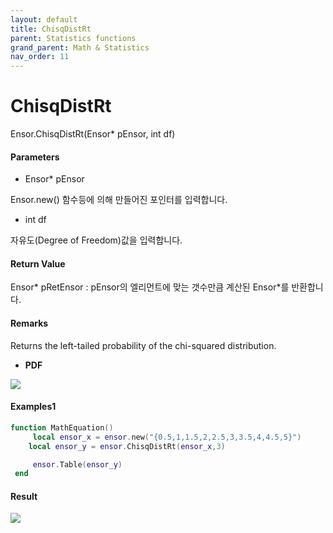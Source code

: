```yaml
---
layout: default
title: ChisqDistRt
parent: Statistics functions
grand_parent: Math & Statistics
nav_order: 11
---
```


# ChisqDistRt

Ensor.ChisqDistRt\(Ensor\* pEnsor, int df\)

#### Parameters

* Ensor\* pEnsor

Ensor.new\(\) 함수등에 의해 만들어진 포인터를 입력합니다.

* int df

자유도\(Degree of Freedom\)값을 입력합니다.

#### Return Value

Ensor\* pRetEnsor : pEnsor의 엘리먼트에 맞는 갯수만큼 계산된 Ensor\*를 반환합니다.

#### Remarks

Returns the left-tailed probability of the chi-squared distribution.

* **PDF**

![](/StatisticsAPI/ChisqDistRtPdfGraph.png)

#### Examples1

```lua
function MathEquation()
     local ensor_x = ensor.new("{0.5,1,1.5,2,2.5,3,3.5,4,4.5,5}")
    local ensor_y = ensor.ChisqDistRt(ensor_x,3)

     ensor.Table(ensor_y)
 end
```

#### Result

![](/StatisticsAPI/ChisqDistRtResultTable.png)

